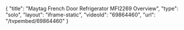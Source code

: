 {
    "title": "Maytag French Door Refrigerator MFI2269 Overview",
    "type": "solo",
    "layout": "iframe-static",
    "videoId": "69864460",
    "url": "\/tvpembed\/69864460"
}